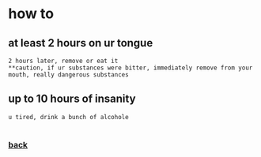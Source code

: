 # how to


## at least 2 hours on ur tongue
    2 hours later, remove or eat it
    **caution, if ur substances were bitter, immediately remove from your mouth, really dangerous substances

## up to 10 hours of insanity
    u tired, drink a bunch of alcohole

#
### [back](main.md)